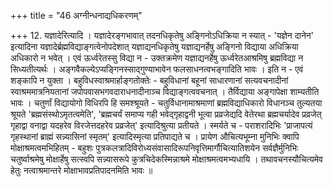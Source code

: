 +++
title = "46 अग्नीन्धनाद्यधिकरणम्"

+++
12. यज्ञादेरित्यादि । यज्ञादेरङ्गभावात् तदनधिकृतेषु अङ्गिनोऽधिक्रिया न स्यात् - 'यज्ञेन दानेन' इत्यादिना यज्ञादेर्ब्रह्मविद्याङ्गत्वेनोपदेशात् यज्ञाद्यनधिकृतेषु यज्ञाद्यनर्हेषु अङ्गिनो विद्याया अधिक्रिया अधिकारो न भवेत् । एवं ऊर्ध्वरेतस्सु विद्या न - उक्तक्रमेण यज्ञाद्यनर्हेषु ऊर्ध्वरेतआश्रमिषु ब्रह्मविद्या न सिध्यतीत्यर्थः । अङ्गवैकल्येऽप्यङ्गिनस्साद्गुण्याभावेन फलसाधनत्वभङ्गादिति भावः । इति न - एवं शङ्कापि न युक्ता । बहुविधस्वाश्रमार्हाङ्गतोक्तेः - बहुविधानां बहूनां साधारणानां सत्यवचनादीनां स्वाश्रममात्रनियतानां जपोपवासभगवदाराधनादीनाञ्च विद्याङ्गत्ववचनात् । तैर्विद्याया अङ्गापेक्षा शाम्यतीति भावः । चतुर्णां विद्यायोगो विधिरपि हि समश्श्रूयते - चतुर्विधानामाश्रमाणां ब्रह्मविद्याधिकारो विधानञ्च तुल्यतया श्रूयते 'ब्रह्मसंस्थोऽमृतत्वमेति', 'ब्रह्मचर्यं समाप्य गही भवेद्गृहाद्वनी भूत्वा प्रव्रजेद्यदि वेतेरथा ब्रह्मचर्यादेव प्रव्रजेत् गृहाद्वा वनाद्वा यदहरेव विरजेत्तदहरेव प्रव्रजेत्' इत्यादिश्रुत्या प्रतीयते । स्मर्यते च - पराशरादिभिः 'प्राजापत्यं गृहस्थानां ब्राह्मं सन्न्यासिनां स्मृतम्' इत्यादिस्मृत्या प्रतिपाद्यते च । प्रायेण औचित्यभूम्ना मुनिभिः क्वापि मोक्षाश्रमत्वमभिहितम् - बहुशः पुत्रकलत्रादिविरोध्यसंवासादिरूपनिवृत्तिमार्गौचित्यातिशयेन सर्वज्ञैर्मुनिभिः चतुर्ष्वाश्रमेषु मोक्षार्हेषु सत्स्वपि सन्न्यासरूपे कुत्रचिदेकस्मिन्नाश्रमे मोक्षाश्रमत्वमभ्यधायि । तथावचनस्यौचित्यमेव हेतुः नत्वाश्रमान्तरे मोक्षाभावप्रतिपादनमिति भावः ॥